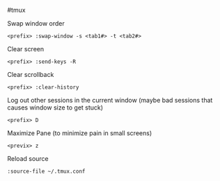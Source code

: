 #tmux

Swap window order

    <prefix> :swap-window -s <tab1#> -t <tab2#>

Clear screen

    <prefix> :send-keys -R
    
Clear scrollback

    <prefix> :clear-history

Log out other sessions in the current window (maybe bad sessions that causes window size to get stuck)

    <prefix> D

Maximize Pane (to minimize pain in small screens)

    <previx> z

Reload source

    :source-file ~/.tmux.conf
